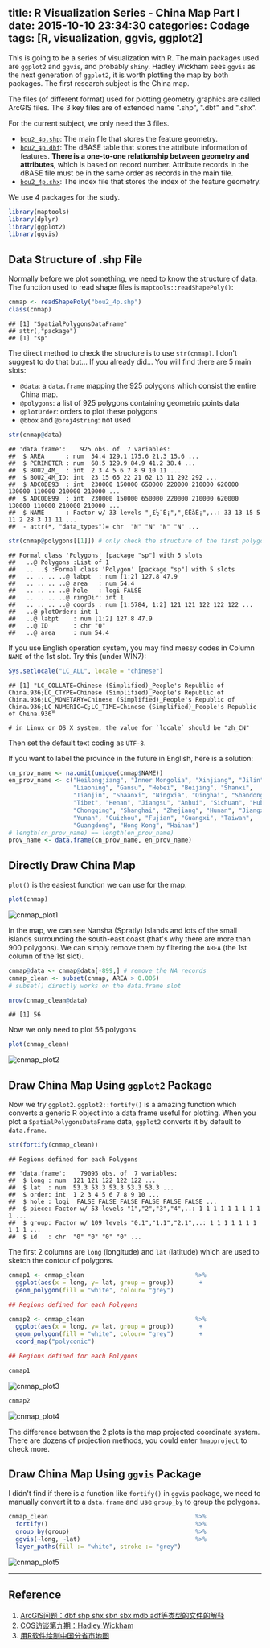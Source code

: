 title: R Visualization Series - China Map Part I
date: 2015-10-10 23:34:30
categories: Codage
tags: [R, visualization, ggvis, ggplot2]
---

This is going to be a series of visualization with R. The main packages used are `ggplot2` and `ggvis`, and probably `shiny`. Hadley Wickham sees `ggvis` as the next generation of `ggplot2`, it is worth plotting the map by both packages. The first research subject is the China map.

The files (of different format) used for plotting geometry graphics are called ArcGIS files. The 3 key files are of extended name ".shp", ".dbf" and ".shx".

<!-- more -->

For the current subject, we only need the 3 files.

-   [`bou2_4p.shp`](https://github.com/h12w/go-shapefile/blob/master/map/bou2_4p.shp?raw=true): The main file that stores the feature geometry.
-   [`bou2_4p.dbf`](https://github.com/h12w/go-shapefile/blob/master/map/bou2_4p.dbf?raw=true): The dBASE table that stores the attribute information of features. **There is a one-to-one relationship between geometry and attributes**, which is based on record number. Attribute records in the dBASE file must be in the same order as records in the main file.
-   [`bou2_4p.shx`](https://github.com/h12w/go-shapefile/blob/master/map/bou2_4p.shx?raw=true): The index file that stores the index of the feature geometry.

We use 4 packages for the study.

``` r
library(maptools)
library(dplyr)
library(ggplot2)
library(ggvis)
```

Data Structure of .shp File
---------------------------

Normally before we plot something, we need to know the structure of data. The function used to read shape files is `maptools::readShapePoly()`:

``` r
cnmap <- readShapePoly("bou2_4p.shp")
class(cnmap)
```

    ## [1] "SpatialPolygonsDataFrame"
    ## attr(,"package")
    ## [1] "sp"

The direct method to check the structure is to use `str(cnmap)`. I don't suggest to do that but... If you already did... You will find there are 5 main slots:

-   `@data`: a `data.frame` mapping the 925 polygons which consist the
    entire China map.
-   `@polygons`: a list of 925 polygons containing geometric points data
-   `@plotOrder`: orders to plot these polygons
-   `@bbox` and `@proj4string`: not used

``` r
str(cnmap@data)
```

    ## 'data.frame':    925 obs. of  7 variables:
    ##  $ AREA      : num  54.4 129.1 175.6 21.3 15.6 ...
    ##  $ PERIMETER : num  68.5 129.9 84.9 41.2 38.4 ...
    ##  $ BOU2_4M_  : int  2 3 4 5 6 7 8 9 10 11 ...
    ##  $ BOU2_4M_ID: int  23 15 65 22 21 62 13 11 292 292 ...
    ##  $ ADCODE93  : int  230000 150000 650000 220000 210000 620000 130000 110000 210000 210000 ...
    ##  $ ADCODE99  : int  230000 150000 650000 220000 210000 620000 130000 110000 210000 210000 ...
    ##  $ NAME      : Factor w/ 33 levels "¸£½¨Ê¡","¸ÊËàÊ¡",..: 33 13 15 5 11 2 28 3 11 11 ...
    ##  - attr(*, "data_types")= chr  "N" "N" "N" "N" ...

``` r
str(cnmap@polygons[[1]]) # only check the structure of the first polygon
```

    ## Formal class 'Polygons' [package "sp"] with 5 slots
    ##   ..@ Polygons :List of 1
    ##   .. ..$ :Formal class 'Polygon' [package "sp"] with 5 slots
    ##   .. .. .. ..@ labpt  : num [1:2] 127.8 47.9
    ##   .. .. .. ..@ area   : num 54.4
    ##   .. .. .. ..@ hole   : logi FALSE
    ##   .. .. .. ..@ ringDir: int 1
    ##   .. .. .. ..@ coords : num [1:5784, 1:2] 121 121 122 122 122 ...
    ##   ..@ plotOrder: int 1
    ##   ..@ labpt    : num [1:2] 127.8 47.9
    ##   ..@ ID       : chr "0"
    ##   ..@ area     : num 54.4

If you use English operation system, you may find messy codes in Column `NAME` of the 1st slot. Try this (under WIN7):

``` r
Sys.setlocale("LC_ALL", locale = "chinese")
```

    ## [1] "LC_COLLATE=Chinese (Simplified)_People's Republic of China.936;LC_CTYPE=Chinese (Simplified)_People's Republic of China.936;LC_MONETARY=Chinese (Simplified)_People's Republic of China.936;LC_NUMERIC=C;LC_TIME=Chinese (Simplified)_People's Republic of China.936"

    # in Linux or OS X system, the value for `locale` should be "zh_CN"

Then set the default text coding as `UTF-8`.

If you want to label the province in the future in English, here is a solution:

``` r
cn_prov_name <- na.omit(unique(cnmap$NAME))
en_prov_name <- c("Heilongjiang", "Inner Mongolia", "Xinjiang", "Jilin",
                  "Liaoning", "Gansu", "Hebei", "Beijing", "Shanxi",
                  "Tianjin", "Shaanxi", "Ningxia", "Qinghai", "Shandong",
                  "Tibet", "Henan", "Jiangsu", "Anhui", "Sichuan", "Hubei",
                  "Chongqing", "Shanghai", "Zhejiang", "Hunan", "Jiangxi",
                  "Yunan", "Guizhou", "Fujian", "Guangxi", "Taiwan", 
                  "Guangdong", "Hong Kong", "Hainan")
# length(cn_prov_name) == length(en_prov_name)
prov_name <- data.frame(cn_prov_name, en_prov_name)
```

Directly Draw China Map
-----------------------

`plot()` is the easiest function we can use for the map.

``` r
plot(cnmap)
```

![cnmap_plot1](http://7xndoy.com1.z0.glb.clouddn.com/vis-1-plot1.png)

In the map, we can see Nansha (Spratly) Islands and lots of the small islands surrounding the south-east coast (that's why there are more than 900 polygons). We can simply remove them by filtering the `AREA` (the 1st column of the 1st slot).

``` r
cnmap@data <- cnmap@data[-899,] # remove the NA records
cnmap_clean <- subset(cnmap, AREA > 0.005) 
# subset() directly works on the data.frame slot

nrow(cnmap_clean@data)
```

    ## [1] 56

Now we only need to plot 56 polygons.

``` r
plot(cnmap_clean)
```

![cnmap_plot2](http://7xndoy.com1.z0.glb.clouddn.com/vis-1-plot2.png)

Draw China Map Using `ggplot2` Package
--------------------------------------

Now we try `ggplot2`. `ggplot2::fortify()` is a amazing function which converts a generic R object into a data frame useful for plotting. When you plot a `SpatialPolygonsDataFrame` data, `ggplot2` converts it by default to `data.frame`.

``` r
str(fortify(cnmap_clean))
```

    ## Regions defined for each Polygons

    ## 'data.frame':    79095 obs. of  7 variables:
    ##  $ long : num  121 121 122 122 122 ...
    ##  $ lat  : num  53.3 53.3 53.3 53.3 53.3 ...
    ##  $ order: int  1 2 3 4 5 6 7 8 9 10 ...
    ##  $ hole : logi  FALSE FALSE FALSE FALSE FALSE FALSE ...
    ##  $ piece: Factor w/ 53 levels "1","2","3","4",..: 1 1 1 1 1 1 1 1 1 1 ...
    ##  $ group: Factor w/ 109 levels "0.1","1.1","2.1",..: 1 1 1 1 1 1 1 1 1 1 ...
    ##  $ id   : chr  "0" "0" "0" "0" ...

The first 2 columns are `long` (longitude) and `lat` (latitude) which are used to sketch the contour of polygons.

``` r
cnmap1 <- cnmap_clean                               %>%
  ggplot(aes(x = long, y= lat, group = group))       +
  geom_polygon(fill = "white", colour= "grey")

## Regions defined for each Polygons

cnmap2 <- cnmap_clean                               %>%
  ggplot(aes(x = long, y= lat, group = group))       +
  geom_polygon(fill = "white", colour= "grey")       +
  coord_map("polyconic")

## Regions defined for each Polygons

cnmap1
```

![cnmap_plot3](http://7xndoy.com1.z0.glb.clouddn.com/vis-1-plot3.png)

``` r
cnmap2
```

![cnmap_plot4](http://7xndoy.com1.z0.glb.clouddn.com/vis-1-plot4.png)

The difference between the 2 plots is the map projected coordinate system. There are dozens of projection methods, you could enter `?mapproject` to check more.

Draw China Map Using `ggvis` Package
------------------------------------

I didn't find if there is a function like `fortify()` in `ggvis` package, we need to manually convert it to a `data.frame` and use `group_by` to group the polygons.

``` r
cnmap_clean                                         %>%
  fortify()                                         %>%
  group_by(group)                                   %>%
  ggvis(~long, ~lat)                                %>%
  layer_paths(fill := "white", stroke := "grey")
```

![cnmap_plot5](http://7xndoy.com1.z0.glb.clouddn.com/vis-1-plot5.png)

------------------------------------------------------------------------

Reference
---------

1.  [ArcGIS问题：dbf shp shx sbn sbx mdb adf等类型的文件的解释](http://gisman.blog.163.com/blog/static/34493388201022254341339/)
2.  [COS访谈第九期：Hadley Wickham](http://cos.name/2013/09/a-conversation-with-hadley-wickham/)
3.  [用R软件绘制中国分省市地图](http://cos.name/2009/07/drawing-china-map-using-r/)
